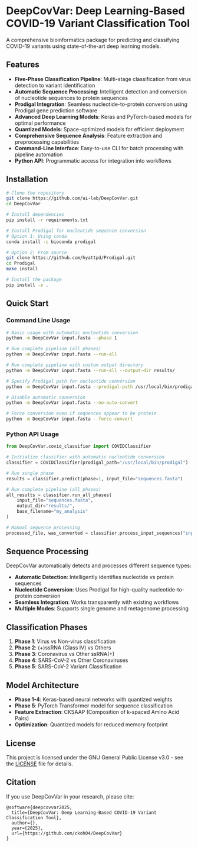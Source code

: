 # DeepCovVar: Deep Learning-Based COVID-19 Variant Classification Tool

A comprehensive bioinformatics package for predicting and classifying COVID-19 variants using state-of-the-art deep learning models.

## Features

- **Five-Phase Classification Pipeline**: Multi-stage classification from virus detection to variant identification
- **Automatic Sequence Processing**: Intelligent detection and conversion of nucleotide sequences to protein sequences
- **Prodigal Integration**: Seamless nucleotide-to-protein conversion using Prodigal gene prediction software
- **Advanced Deep Learning Models**: Keras and PyTorch-based models for optimal performance
- **Quantized Models**: Space-optimized models for efficient deployment
- **Comprehensive Sequence Analysis**: Feature extraction and preprocessing capabilities
- **Command-Line Interface**: Easy-to-use CLI for batch processing with pipeline automation
- **Python API**: Programmatic access for integration into workflows

## Installation

```bash
# Clone the repository
git clone https://github.com/ai-lab/DeepCovVar.git
cd DeepCovVar

# Install dependencies
pip install -r requirements.txt

# Install Prodigal for nucleotide sequence conversion
# Option 1: Using conda
conda install -c bioconda prodigal

# Option 2: From source
git clone https://github.com/hyattpd/Prodigal.git
cd Prodigal
make install

# Install the package
pip install -e .
```

## Quick Start

### Command Line Usage

```bash
# Basic usage with automatic nucleotide conversion
python -m DeepCovVar input.fasta --phase 1

# Run complete pipeline (all phases)
python -m DeepCovVar input.fasta --run-all

# Run complete pipeline with custom output directory
python -m DeepCovVar input.fasta --run-all --output-dir results/

# Specify Prodigal path for nucleotide conversion
python -m DeepCovVar input.fasta --prodigal-path /usr/local/bin/prodigal

# Disable automatic conversion
python -m DeepCovVar input.fasta --no-auto-convert

# Force conversion even if sequences appear to be protein
python -m DeepCovVar input.fasta --force-convert
```

### Python API Usage

```python
from DeepCovVar.covid_classifier import COVIDClassifier

# Initialize classifier with automatic nucleotide conversion
classifier = COVIDClassifier(prodigal_path="/usr/local/bin/prodigal")

# Run single phase
results = classifier.predict(phase=1, input_file="sequences.fasta")

# Run complete pipeline (all phases)
all_results = classifier.run_all_phases(
    input_file="sequences.fasta",
    output_dir="results/",
    base_filename="my_analysis"
)

# Manual sequence processing
processed_file, was_converted = classifier.process_input_sequences("input.fasta")
```

## Sequence Processing

DeepCovVar automatically detects and processes different sequence types:

- **Automatic Detection**: Intelligently identifies nucleotide vs protein sequences
- **Nucleotide Conversion**: Uses Prodigal for high-quality nucleotide-to-protein conversion
- **Seamless Integration**: Works transparently with existing workflows
- **Multiple Modes**: Supports single genome and metagenome processing

## Classification Phases

1. **Phase 1**: Virus vs Non-virus classification
2. **Phase 2**: (+)ssRNA (Class IV) vs Others
3. **Phase 3**: Coronavirus vs Other ssRNA(+)
4. **Phase 4**: SARS-CoV-2 vs Other Coronaviruses
5. **Phase 5**: SARS-CoV-2 Variant Classification

## Model Architecture

- **Phase 1-4**: Keras-based neural networks with quantized weights
- **Phase 5**: PyTorch Transformer model for sequence classification
- **Feature Extraction**: CKSAAP (Composition of k-spaced Amino Acid Pairs)
- **Optimization**: Quantized models for reduced memory footprint

## License

This project is licensed under the GNU General Public License v3.0 - see the [LICENSE](LICENSE) file for details.

## Citation

If you use DeepCovVar in your research, please cite:

```
@software{deepcovvar2025,
  title={DeepCovVar: Deep Learning-Based COVID-19 Variant Classification Tool},
  author={},
  year={2025},
  url={https://github.com/ckoh04/DeepCovVar}
}
```
